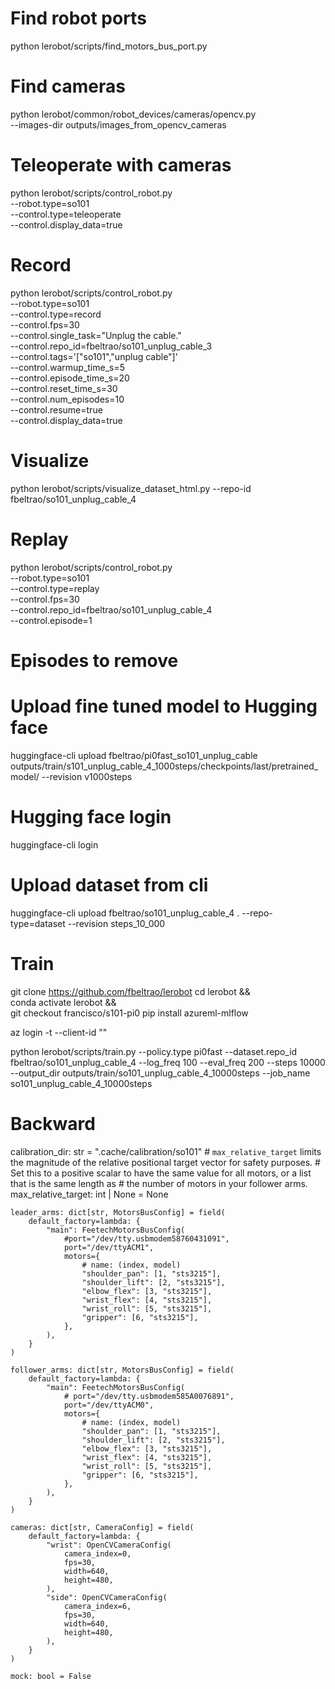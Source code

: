 # Find robot ports

python lerobot/scripts/find_motors_bus_port.py

# Find cameras

python lerobot/common/robot_devices/cameras/opencv.py \
    --images-dir outputs/images_from_opencv_cameras

# Teleoperate with cameras

python lerobot/scripts/control_robot.py \
  --robot.type=so101 \
  --control.type=teleoperate \
  --control.display_data=true


# Record

python lerobot/scripts/control_robot.py \
  --robot.type=so101 \
  --control.type=record \
  --control.fps=30 \
  --control.single_task="Unplug the cable." \
  --control.repo_id=fbeltrao/so101_unplug_cable_3 \
  --control.tags='["so101","unplug cable"]' \
  --control.warmup_time_s=5 \
  --control.episode_time_s=20 \
  --control.reset_time_s=30 \
  --control.num_episodes=10 \
  --control.resume=true \
  --control.display_data=true


# Visualize

python lerobot/scripts/visualize_dataset_html.py --repo-id fbeltrao/so101_unplug_cable_4

# Replay

python lerobot/scripts/control_robot.py \
  --robot.type=so101 \
  --control.type=replay \
  --control.fps=30 \
  --control.repo_id=fbeltrao/so101_unplug_cable_4 \
  --control.episode=1



 # Episodes to remove


# Upload fine tuned model to Hugging face

huggingface-cli upload fbeltrao/pi0fast_so101_unplug_cable outputs/train/s101_unplug_cable_4_1000steps/checkpoints/last/pretrained_model/ --revision v1000steps


# Hugging face login

huggingface-cli login


# Upload dataset from cli

huggingface-cli upload fbeltrao/so101_unplug_cable_4 . --repo-type=dataset --revision steps_10_000


# Train

git clone https://github.com/fbeltrao/lerobot
cd lerobot && \
  conda activate lerobot && \
  git checkout francisco/s101-pi0
pip install azureml-mlflow

az login -t <tenant> --client-id "<principal-id>"

python lerobot/scripts/train.py --policy.type pi0fast --dataset.repo_id fbeltrao/so101_unplug_cable_4 --log_freq 100 --eval_freq 200 --steps 10000 --output_dir outputs/train/so101_unplug_cable_4_10000steps --job_name so101_unplug_cable_4_10000steps


# Backward 

  calibration_dir: str = ".cache/calibration/so101"
    # `max_relative_target` limits the magnitude of the relative positional target vector for safety purposes.
    # Set this to a positive scalar to have the same value for all motors, or a list that is the same length as
    # the number of motors in your follower arms.
    max_relative_target: int | None = None

    leader_arms: dict[str, MotorsBusConfig] = field(
        default_factory=lambda: {
            "main": FeetechMotorsBusConfig(
                #port="/dev/tty.usbmodem58760431091",
                port="/dev/ttyACM1",
                motors={
                    # name: (index, model)
                    "shoulder_pan": [1, "sts3215"],
                    "shoulder_lift": [2, "sts3215"],
                    "elbow_flex": [3, "sts3215"],
                    "wrist_flex": [4, "sts3215"],
                    "wrist_roll": [5, "sts3215"],
                    "gripper": [6, "sts3215"],
                },
            ),
        }
    )

    follower_arms: dict[str, MotorsBusConfig] = field(
        default_factory=lambda: {
            "main": FeetechMotorsBusConfig(
                # port="/dev/tty.usbmodem585A0076891",
                port="/dev/ttyACM0",
                motors={
                    # name: (index, model)
                    "shoulder_pan": [1, "sts3215"],
                    "shoulder_lift": [2, "sts3215"],
                    "elbow_flex": [3, "sts3215"],
                    "wrist_flex": [4, "sts3215"],
                    "wrist_roll": [5, "sts3215"],
                    "gripper": [6, "sts3215"],
                },
            ),
        }
    )

    cameras: dict[str, CameraConfig] = field(
        default_factory=lambda: {          
            "wrist": OpenCVCameraConfig(
                camera_index=0,
                fps=30,
                width=640,
                height=480,
            ),
            "side": OpenCVCameraConfig(
                camera_index=6,
                fps=30,
                width=640,
                height=480,
            ),
        }
    )

    mock: bool = False
